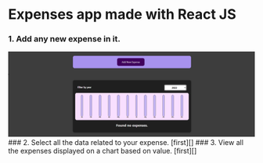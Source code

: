 # Expenses app made with React JS

### 1. Add any new expense in it.
<img src="https://github.com/OmarGeno/Expense-Item/blob/master/exp1.png?raw=true" style="center" />
### 2. Select all the data related to your expense.
[first][]
### 3. View all the expenses displayed on a chart based on value.
[first][]
